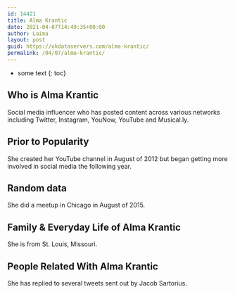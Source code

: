 ```yaml
---
id: 14421
title: Alma Krantic
date: 2021-04-07T14:49:35+00:00
author: Laima
layout: post
guid: https://ukdataservers.com/alma-krantic/
permalink: /04/07/alma-krantic/
---
```


* some text
{: toc}


## Who is Alma Krantic
                  
                  
                  
Social media influencer who has posted content across various networks including Twitter, Instagram, YouNow, YouTube and Musical.ly.
                  
              
            
              
            
                
                
                
## Prior to Popularity
                  
                  
                  
She created her YouTube channel in August of 2012 but began getting more involved in social media the following year.
                  
              
            
              
            
                
                
                
## Random data
                  
                  
                  
She did a meetup in Chicago in August of 2015.
                  
              
            
              
            
                
                
                
## Family & Everyday Life of Alma Krantic
                  
                  
                  
She is from St. Louis, Missouri.
                  
              
            
              
            
                
                
                
## People Related With Alma Krantic
                  
                  
                  
She has replied to several tweets sent out by Jacob Sartorius.
                  
              
            
              
            
                
              
            
              
              
            
            
              
            
          
          
          
